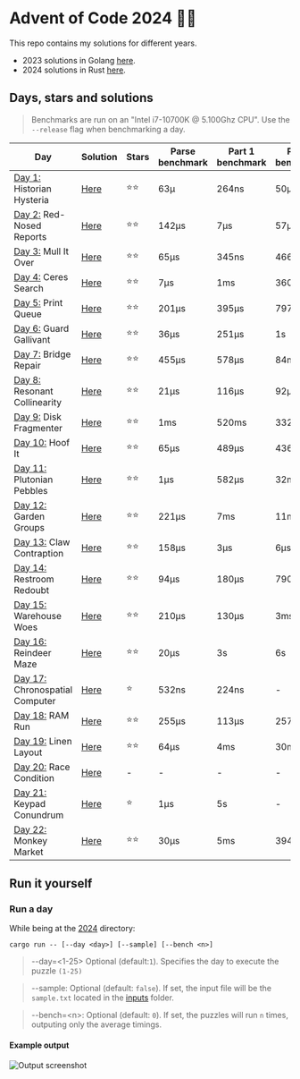 # Advent of Code 2024 🎄🎁
This repo contains my solutions for different years.
- 2023 solutions in Golang [here](./2023/).
- 2024 solutions in Rust [here](./2024/).

## Days, stars and solutions 
> Benchmarks are run on an "Intel i7-10700K @ 5.100Ghz CPU".
> Use the `--release` flag when benchmarking a day.

| Day | Solution | Stars | Parse benchmark | Part 1 benchmark | Part 2 benchmark |
|-----|----------|-------|-------------------|-----------------|------------------|
| [Day 1:](https://adventofcode.com/2024/day/1) Historian Hysteria | [Here](./2024/solutions/day01.rs) | ⭐⭐ | 63µ | 264ns | 50µs |
| [Day 2:](https://adventofcode.com/2024/day/2) Red-Nosed Reports | [Here](./2024/solutions/day02.rs) | ⭐⭐ | 142µs | 7µs | 57µs |
| [Day 3:](https://adventofcode.com/2024/day/3) Mull It Over | [Here](./2024/solutions/day03.rs) | ⭐⭐ | 65µs | 345ns | 466ns |
| [Day 4:](https://adventofcode.com/2024/day/4) Ceres Search | [Here](./2024/solutions/day04.rs) | ⭐⭐ | 7µs | 1ms | 360µs |
| [Day 5:](https://adventofcode.com/2024/day/5) Print Queue | [Here](./2024/solutions/day05.rs) | ⭐⭐ | 201µs | 395µs | 797µs |
| [Day 6:](https://adventofcode.com/2024/day/6) Guard Gallivant | [Here](./2024/solutions/day06.rs) | ⭐⭐ | 36µs | 251µs | 1s |
| [Day 7:](https://adventofcode.com/2024/day/7) Bridge Repair | [Here](./2024/solutions/day07.rs) | ⭐⭐ | 455µs | 578µs | 84ms |
| [Day 8:](https://adventofcode.com/2024/day/8) Resonant Collinearity | [Here](./2024/solutions/day08.rs) | ⭐⭐ | 21µs | 116µs | 92µs |
| [Day 9:](https://adventofcode.com/2024/day/9) Disk Fragmenter | [Here](./2024/solutions/day09.rs) | ⭐⭐ | 1ms | 520ms | 332ms |
| [Day 10:](https://adventofcode.com/2024/day/10) Hoof It | [Here](./2024/solutions/day10.rs) | ⭐⭐ | 65µs | 489µs | 436µs |
| [Day 11:](https://adventofcode.com/2024/day/11) Plutonian Pebbles | [Here](./2024/solutions/day11.rs) | ⭐⭐ | 1µs | 582µs | 32ms |
| [Day 12:](https://adventofcode.com/2024/day/12) Garden Groups | [Here](./2024/solutions/day12.rs) | ⭐⭐ | 221µs | 7ms | 11ms |
| [Day 13:](https://adventofcode.com/2024/day/13) Claw Contraption | [Here](./2024/solutions/day13.rs) | ⭐⭐ | 158µs | 3µs | 6µs |
| [Day 14:](https://adventofcode.com/2024/day/14) Restroom Redoubt | [Here](./2024/solutions/day14.rs) | ⭐⭐ | 94µs | 180µs | 790ms |
| [Day 15:](https://adventofcode.com/2024/day/15) Warehouse Woes | [Here](./2024/solutions/day15.rs) | ⭐⭐ | 210µs | 130µs | 3ms |
| [Day 16:](https://adventofcode.com/2024/day/16) Reindeer Maze | [Here](./2024/solutions/day16.rs) | ⭐⭐ | 20µs | 3s | 6s |
| [Day 17:](https://adventofcode.com/2024/day/17) Chronospatial Computer | [Here](./2024/solutions/day17.rs) | ⭐ | 532ns | 224ns | - |
| [Day 18:](https://adventofcode.com/2024/day/18) RAM Run | [Here](./2024/solutions/day18.rs) | ⭐⭐ | 255µs | 113µs | 257ms |
| [Day 19:](https://adventofcode.com/2024/day/19) Linen Layout | [Here](./2024/solutions/day19.rs) | ⭐⭐ | 64µs | 4ms | 30ms |
| [Day 20:](https://adventofcode.com/2024/day/20) Race Condition | [Here](./2024/solutions/day20.rs) | - | - | - | - |
| [Day 21:](https://adventofcode.com/2024/day/21) Keypad Conundrum | [Here](./2024/solutions/day21.rs) | ⭐ | 1µs | 5s | - |
| [Day 22:](https://adventofcode.com/2024/day/22) Monkey Market | [Here](./2024/solutions/day22.rs) | ⭐⭐ | 30µs | 5ms | 394ms |

## Run it yourself
### Run a day 
While being at the [2024](./2024/) directory:
```
cargo run -- [--day <day>] [--sample] [--bench <n>]
```
> --day=<1-25> Optional (default:`1`). Specifies the day to execute the puzzle `(1-25)`

> --sample: Optional (default: `false`). If set, the input file will be the `sample.txt` located in the [inputs](./2024/inputs) folder.

> --bench=\<n\>: Optional (default: `0`). If set, the puzzles will run `n` times, outputing only the average timings.

#### Example output
![Output screenshot](https://github.com/user-attachments/assets/072b854a-4e15-4284-a5c5-3745c6bd0f76)
